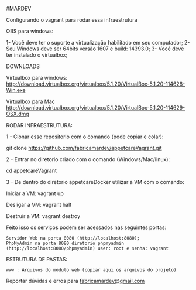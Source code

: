 #MARDEV

Configurando o vagrant para rodar essa infraestrutura

OBS para windows:

1- Você deve ter o suporte a virtualização habilitado em seu computador;
2- Seu Windows deve ser 64bits versão 1607 e build: 14393.0;
3- Você deve ter instalado o virtualbox;

DOWNLOADS

Virtualbox para windows: http://download.virtualbox.org/virtualbox/5.1.20/VirtualBox-5.1.20-114628-Win.exe

Virtualbox para Mac http://download.virtualbox.org/virtualbox/5.1.20/VirtualBox-5.1.20-114629-OSX.dmg

RODAR INFRAESTRUTURA:

1 - Clonar esse repositorio com o comando (pode copiar e colar):

git clone https://github.com/fabricamardev/appetcareVagrant.git

2 - Entrar no diretorio criado com o comando (Windows/Mac/linux):

cd appetcareVagrant

3 - De dentro do diretorio appetcareDocker utilizar a VM com o comando:

Iniciar a VM: vagrant up

Desligar a VM: vagrant halt

Destruir a VM: vagrant destroy


Feito isso os serviços podem ser acessados nas seguintes portas:

    Servidor Web na porta 8080 (http://localhost:8080);
    PhpMyAdmin na porta 8080 diretorio phpmyadmin (http://localhost:8080/phpmyadmin) user: root e senha: vagrant

ESTRUTURA DE PASTAS:

    www : Arquivos do módulo web (copiar aqui os arquivos do projeto)
    
Reportar dúvidas e erros para fabricamardev@gmail.com
